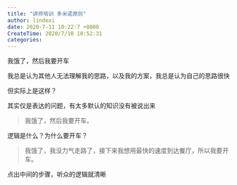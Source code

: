 ```yaml
---
title: "讲师培训 多米诺原则"
author: lindexi
date: 2020-7-11 10:22:7 +0800
CreateTime: 2020/7/10 10:52:31
categories: 
---
```


我饿了，然后我要开车

<!--more-->


<!-- CreateTime:2020/7/10 10:52:31 -->

<!-- 发布 -->

我总是认为其他人无法理解我的思路，以及我的方案，我总是认为自己的思路很快

但实际上是这样？

其实仅是表达的问题，有太多默认的知识没有被说出来

> 我饿了，然后我要开车。

逻辑是什么？为什么要开车？

> 我饿了，我没力气走路了，接下来我想用最快的速度到达餐厅，所以我要开车。

点出中间的步骤，听众的逻辑就清晰

